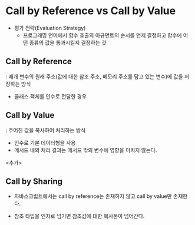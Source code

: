 # Call by Reference vs Call by Value

- 평가 전략(Evaluation Strategy)
  - 프로그래밍 언어에서 함수 호출의 아규먼트의 순서를 언제 결정하고 함수에 어떤 종류의 값을 통과시킬지 결정하는 것

## Call by Reference

: 매개 변수의 원래 주소(값에 대한 참조 주소, 메모리 주소를 담고 있는 변수)에 값을 저장하는 방식

- 클래스 객체를 인수로 전달한 경우

## Call by Value

: 주어진 값을 복사하여 처리하는 방식

- 인수로 기본 데이터형을 사용
- 메서드 내의 처리 결과는 메서드 밖의 변수에 영향을 미치지 않는다.



<추가>

## Call by Sharing

- 자바스크립트에서는 call by reference는 존재하지 않고 call by value만 존재한다.

- 참조 타입을 인자로 넘기면 참조값에 대한 복사본이 넘어간다.

  

